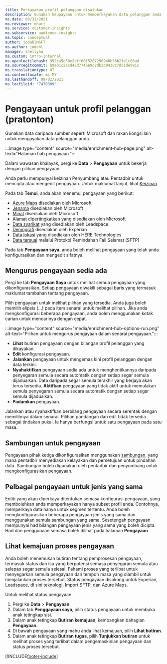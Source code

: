 ```yaml
---
title: Perkayakan profil pelanggan disatukan
description: Gunakan keupayaan untuk memperkayakan data pelanggan anda.
ms.date: 08/31/2021
ms.reviewer: mhart
ms.service: customer-insights
ms.subservice: audience-insights
ms.topic: conceptual
author: jodahlMSFT
ms.author: jodahl
manager: shellyha
ms.custom: intro-internal
ms.openlocfilehash: 992c45e30e2dff00f5207290940b56b2fe1c08ad
ms.sourcegitcommit: b9a81c2acd42d774669d2db3d0430c7d81de991c
ms.translationtype: HT
ms.contentlocale: ms-MY
ms.lasthandoff: 09/02/2021
ms.locfileid: "7470009"
---
```

# <a name="enrichment-for-customer-profiles-preview"></a>Pengayaan untuk profil pelanggan (pratonton)

Gunakan data daripada sumber seperti Microsoft dan rakan kongsi lain untuk mengayakan data pelanggan anda.

:::image type="content" source="media/enrichment-hub-page.png" alt-text="Halaman hab pengayaan.":::

Dalam wawasan khalayak, pergi ke **Data** > **Pengayaan** untuk bekerja dengan pilihan pengayaan.  

Anda perlu mempunyai keizinan Penyumbang atau Pentadbir untuk mencipta atau mengedit pengayaan. Untuk maklumat lanjut, lihat [Keizinan](permissions.md).

Pada tab **Temui**, anda akan menemui pengayaan yang berikut:

- [Azure Maps](enrichment-azure-maps.md) disediakan oleh Microsoft
- [Jenama](enrichment-microsoft.md) disediakan oleh Microsoft
- [Minat](enrichment-microsoft.md) disediakan oleh Microsoft
- [Alamat dipertingkatkan](enrichment-enhanced-addresses.md) yang disediakan oleh Microsoft
- [Data syarikat](enrichment-leadspace.md) yang disediakan oleh Leadspace
- [Demografi](enrichment-experian.md) disediakan oleh Experian
- [Data lokasi](enrichment-here.md) yang disediakan oleh HERE Technologies
- [Data tersuai](enrichment-SFTP-custom-import.md) melalui Protokol Pemindahan Fail Selamat (SFTP)

Pada tab **Pengayaan saya**, anda boleh melihat pengayaan yang telah anda konfigurasikan dan mengedit sifatnya.

## <a name="manage-existing-enrichments"></a>Mengurus pengayaan sedia ada

Pergi ke tab **Pengayaan Saya** untuk melihat semua pengayaan yang dikonfigurasikan. Setiap pengayaan diwakili sebagai baris yang termasuk maklumat tambahan tentang pengayaan.

Pilih pengayaan untuk melihat pilihan yang tersedia. Anda juga boleh memilih elipsis (...) pada item senarai untuk melihat pilihan. Jika anda mengkonfigurasi beberapa pengayaan, anda boleh menggunakan kotak carian untuk mencarinya dengan cepat.

:::image type="content" source="media/enrichment-hub-options-run.png" alt-text="Pilihan untuk mengurus pengayaan dalam senarai pengayaan.":::

- **Lihat** butiran pengayaan dengan bilangan profil pelanggan yang dikayakan.
- **Edit** konfigurasi pengayaan.
- **Jalankan** pengayaan untuk mengemas kini profil pelanggan dengan data terkini.
- **Nyahaktifkan** pengayaan sedia ada untuk menghentikannya daripada penyegaran semula secara automatik dengan setiap segar semula dijadualkan. Data daripada segar semula terakhir yang berjaya akan terus tersedia. **Aktifkan** pengayaan yang tidak aktif untuk memulakan semula penyegaran semula secara automatik dengan setiap segar semula dijadualkan.
- **Padamkan** pengayaan.

Jalankan atau nyahaktifkan berbilang pengayaan secara serentak dengan memilihnya dalam senarai. Pilihan pandangan dan edit tidak tersedia sebagai tindakan pukal. Ia hanya berfungsi untuk satu pengayaan pada satu masa.

## <a name="enrichments-and-connections"></a>Sambungan untuk pengayaan

Pengayaan pihak ketiga dikonfigurasikan menggunakan [sambungan](connections.md), yang mana pentadbir menyediakan kelayakan dan persetujuan untuk pindahan data. Sambungan boleh digunakan oleh pentadbir dan penyumbang untuk mengkonfigurasikan pengayaan.  

## <a name="multiple-enrichments-of-the-same-type"></a>Pelbagai pengayaan untuk jenis yang sama

Entiti yang akan diperkaya ditentukan semasa konfigurasi pengayaan, yang membolehkan anda memperkayakan hanya subset profil anda. Contohnya, memperkaya data hanya untuk segmen tertentu. Anda boleh mengkonfigurasikan beberapa pengayaan jenis yang sama dan menggunakan semula sambungan yang sama. Sesetengah pengayaan mempunyai had bilangan pengayaan jenis yang sama yang boleh dicipta. Had dan penggunaan semasa boleh dilihat pada halaman **Pengayaan**.

## <a name="see-the-progress-of-the-enrichment-process"></a>Lihat kemajuan proses pengayaan

Anda boleh menemukan butiran tentang pemprosesan pengayaan, termasuk status dan isu yang berpotensi semasa penyegaran semula atau selepas segar semula selesai. Fahami proses yang terlibat untuk menyegarkan semula pengayaan dan tempoh masa yang diambil untuk menjalankan proses tersebut. Status pengayaan disokong untuk Experian, Leadspace, di sini teknologi, Import SFTP, dan Azure Maps.

Untuk melihat status pengayaan

1. Pergi ke **Data** > **Pengayaan**. 
1. Dalam tab **Penggayaan saya**, pilih status pengayaan untuk membuka anak tetingkap sisi. 
1. Dalam anak tetingkap **Butiran kemajuan**, kembangkan bahagian **Pengayaan**. 
1. Di bawah pengayaan yang mahu anda lihat kemajuan, pilih **Lihat butiran**. 
1. Dalam anak tetingkap **Butiran tugas**, pilih **Tunjukkan butiran** untuk melihat proses yang terlibat dalam pengemaskinian pengayaan dan status proses tersebut. 

[!INCLUDE[footer-include](../includes/footer-banner.md)]
